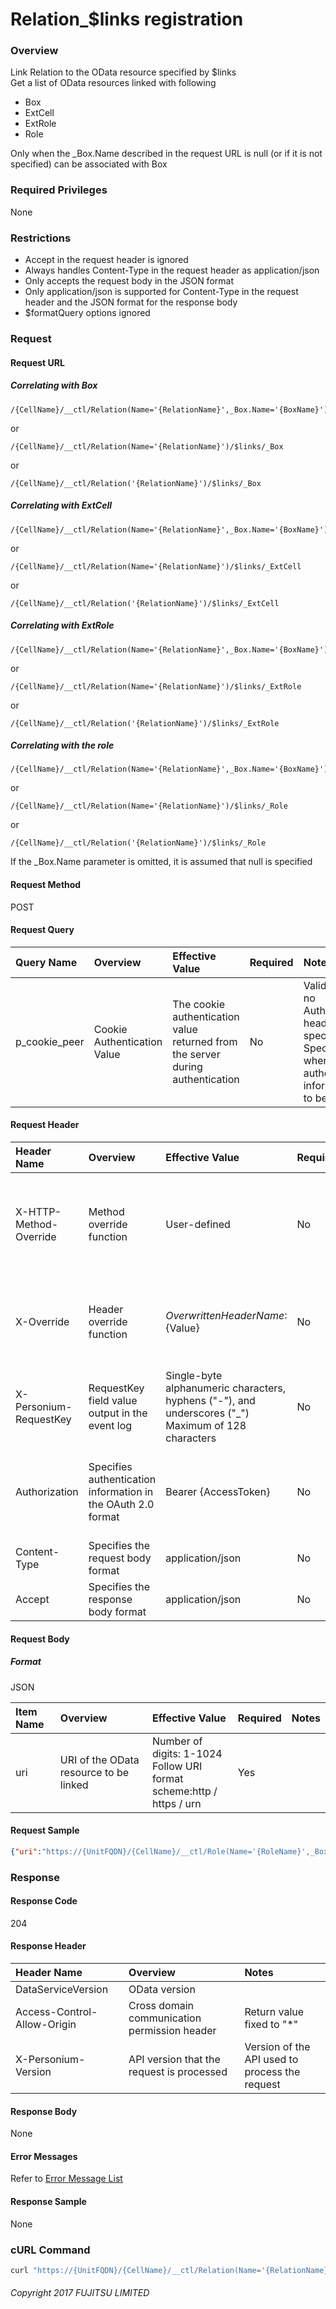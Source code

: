 # Relation\_$links registration

### Overview

Link Relation to the OData resource specified by $links<br>Get a list of OData resources linked with following

* Box
* ExtCell
* ExtRole
* Role

Only when the \_Box.Name described in the request URL is null (or if it is not specified) can be associated with Box

### Required Privileges

None

### Restrictions

* Accept in the request header is ignored
* Always handles Content-Type in the request header as application/json
* Only accepts the request body in the JSON format
* Only application/json is supported for Content-Type in the request header and the JSON format for the response body
* $formatQuery options ignored


### Request

#### Request URL

##### Correlating with Box

```
/{CellName}/__ctl/Relation(Name='{RelationName}',_Box.Name='{BoxName}')/$links/_Box
```

or

```
/{CellName}/__ctl/Relation(Name='{RelationName}')/$links/_Box
```

or

```
/{CellName}/__ctl/Relation('{RelationName}')/$links/_Box
```

##### Correlating with ExtCell

```
/{CellName}/__ctl/Relation(Name='{RelationName}',_Box.Name='{BoxName}')/$links/_ExtCell
```

or

```
/{CellName}/__ctl/Relation(Name='{RelationName}')/$links/_ExtCell
```

or

```
/{CellName}/__ctl/Relation('{RelationName}')/$links/_ExtCell
```

##### Correlating with ExtRole

```
/{CellName}/__ctl/Relation(Name='{RelationName}',_Box.Name='{BoxName}')/$links/_ExtRole
```

or

```
/{CellName}/__ctl/Relation(Name='{RelationName}')/$links/_ExtRole
```

or

```
/{CellName}/__ctl/Relation('{RelationName}')/$links/_ExtRole
```

##### Correlating with the role

```
/{CellName}/__ctl/Relation(Name='{RelationName}',_Box.Name='{BoxName}')/$links/_Role
```

or

```
/{CellName}/__ctl/Relation(Name='{RelationName}')/$links/_Role
```

or

```
/{CellName}/__ctl/Relation('{RelationName}')/$links/_Role
```

If the \_Box.Name parameter is omitted, it is assumed that null is specified

#### Request Method

POST

#### Request Query

|Query Name|Overview|Effective Value|Required|Notes|
|:--|:--|:--|:--|:--|
|p_cookie_peer|Cookie Authentication Value|The cookie authentication value returned from the server during authentication|No|Valid only if no Authorization header specified<br>Specify this when cookie authentication information is to be used|

#### Request Header

|Header Name|Overview|Effective Value|Required|Notes|
|:--|:--|:--|:--|:--|
|X-HTTP-Method-Override|Method override function|User-defined|No|If you specify this value when requesting with the POST method, the specified value will be used as a method.|
|X-Override|Header override function|${OverwrittenHeaderName}:${Value}|No|Overwrite normal HTTP header value. To overwrite multiple headers, specify multiple X-Override headers.|
|X-Personium-RequestKey|RequestKey field value output in the event log|Single-byte alphanumeric characters, hyphens ("-"), and underscores ("_")<br>Maximum of 128 characters|No|PCS-${UNIXtime} by default|
|Authorization|Specifies authentication information in the OAuth 2.0 format|Bearer {AccessToken}|No|* Authentication tokens are the tokens acquired using the Authentication Token Acquisition API|
|Content-Type|Specifies the request body format|application/json|No|[application/json] by default|
|Accept|Specifies the response body format|application/json|No|[application/json] by default|

#### Request Body

##### Format

JSON

|Item Name|Overview|Effective Value|Required|Notes|
|:--|:--|:--|:--|:--|
|uri|URI of the OData resource to be linked|Number of digits: 1-1024<br>Follow URI format<br>scheme:http / https / urn|Yes||

#### Request Sample

```JSON
{"uri":"https://{UnitFQDN}/{CellName}/__ctl/Role(Name='{RoleName}',_Box.Name='{BoxName}')"}
```


### Response

#### Response Code

204

#### Response Header

|Header Name|Overview|Notes|
|:--|:--|:--|
|DataServiceVersion|OData version||
|Access-Control-Allow-Origin|Cross domain communication permission header|Return value fixed to "*"|
|X-Personium-Version|API version that the request is processed|Version of the API used to process the request|

#### Response Body

None

#### Error Messages

Refer to [Error Message List](004_Error_Messages.md)

#### Response Sample

None


### cURL Command

```sh
curl "https://{UnitFQDN}/{CellName}/__ctl/Relation(Name='{RelationName}',_Box.Name='{BoxName}')/\$links/_Role" -X POST -i  -H 'Authorization: Bearer {AccessToken}' -H 'Accept: application/json' -d "{\"uri\":\"https://{UnitFQDN}/{CellName}/__ctl/Role(Name='{RoleName}',_Box.Name='{BoxName}')\"}"
```


###### Copyright 2017 FUJITSU LIMITED
